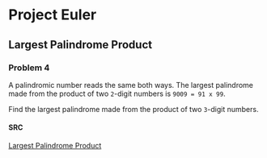 # Project Euler

## Largest Palindrome Product

### Problem 4

A palindromic number reads the same both ways. The largest palindrome made from the product of two `2`-digit numbers is `9009 = 91 x 99`.

Find the largest palindrome made from the product of two `3`-digit numbers.

#### SRC

[Largest Palindrome Product](https://projecteuler.net/problem=4)
